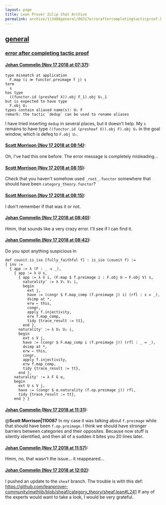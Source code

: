 ```yaml
---
layout: page
title: Lean Prover Zulip Chat Archive 
permalink: archive/113488general/06317erroraftercompletingtacticproof.html
---
```


## [general](index.html)
### [error after completing tactic proof](06317erroraftercompletingtacticproof.html)

#### [Johan Commelin (Nov 17 2018 at 07:37)](https://leanprover.zulipchat.com/#narrow/stream/113488-general/topic/error%20after%20completing%20tactic%20proof/near/147866833):
```lean
type mismatch at application
  F.map (i ≫ functor.preimage f j) s
term
  s
has type
  ((functor.id (presheaf X)).obj F_1).obj U₁_1
but is expected to have type
  F.obj U₁
types contain aliased name(s): U₁ F
remark: the tactic `dedup` can be used to rename aliases
```
I have tried inserting `dedup` in several places, but it doesn't help. My `s` remains to have type `((functor.id (presheaf X)).obj F).obj U₁` in the goal window, which is defeq to `F.obj U₁`.

#### [Scott Morrison (Nov 17 2018 at 08:14)](https://leanprover.zulipchat.com/#narrow/stream/113488-general/topic/error%20after%20completing%20tactic%20proof/near/147867786):
Oh, I've had this one before. The error message is completely misleading...

#### [Scott Morrison (Nov 17 2018 at 08:15)](https://leanprover.zulipchat.com/#narrow/stream/113488-general/topic/error%20after%20completing%20tactic%20proof/near/147867790):
Check that you haven't somehow used `_root_.functor` somewhere that should have been `category_theory.functor`?

#### [Scott Morrison (Nov 17 2018 at 08:15)](https://leanprover.zulipchat.com/#narrow/stream/113488-general/topic/error%20after%20completing%20tactic%20proof/near/147867793):
I don't remember if that was it or not.

#### [Johan Commelin (Nov 17 2018 at 08:40)](https://leanprover.zulipchat.com/#narrow/stream/113488-general/topic/error%20after%20completing%20tactic%20proof/near/147868427):
Hmm, that sounds like a very crazy error. I'll see if I can find it.

#### [Johan Commelin (Nov 17 2018 at 08:42)](https://leanprover.zulipchat.com/#narrow/stream/113488-general/topic/error%20after%20completing%20tactic%20proof/near/147868475):
Do you spot anything suspicious in
```lean
def counit.is_iso [fully_faithful f] : is_iso (counit f) :=
{ inv :=
  { app := λ (F : _ ⥤ _),
    { app := λ U s,
      { app := λ V i, (F.map $ f.preimage i : F.obj U → F.obj V) s,
        naturality' := λ V₁ V₂ i,
        begin
          ext j,
          have := (congr $ F.map_comp (f.preimage j) i) (rfl : s = _),
          dsimp at *,
          erw ← this,
          congr,
          apply f.injectivity,
          erw f.map_comp,
          tidy {trace_result := tt},
        end },
      naturality' := λ U₁ U₂ i,
      begin
        ext s V j,
        have := (congr $ F.map_comp i (f.preimage j)) (rfl : _ = _),
        dsimp at *,
        erw ← this,
        congr,
        apply f.injectivity,
        erw f.map_comp,
        tidy {trace_result := tt},
      end },
    naturality' := λ F G α,
    begin
      ext U s V j,
      have := (congr $ α.naturality (f.op.preimage j)) rfl,
      tidy {trace_result := tt},
    end } }
```

#### [Johan Commelin (Nov 17 2018 at 11:31)](https://leanprover.zulipchat.com/#narrow/stream/113488-general/topic/error%20after%20completing%20tactic%20proof/near/147872942):
@**Scott Morrison|110087** In my case it was talking about `f.preimage` while that should have been `f.op.preimage`.
I think we should have stronger barriers between categories and their opposites. Because now stuff is silently identified, and then all of a sudden it bites you 20 lines later.

#### [Johan Commelin (Nov 17 2018 at 11:57)](https://leanprover.zulipchat.com/#narrow/stream/113488-general/topic/error%20after%20completing%20tactic%20proof/near/147873601):
Hmm, no, that wasn't the issue... it reappeared...

#### [Johan Commelin (Nov 17 2018 at 12:02)](https://leanprover.zulipchat.com/#narrow/stream/113488-general/topic/error%20after%20completing%20tactic%20proof/near/147873776):
I pushed an update to the `sheaf` branch. The trouble is with this def: https://github.com/leanprover-community/mathlib/blob/sheaf/category_theory/sheaf.lean#L241
If any of the experts would want to take a look, I would be very grateful.

